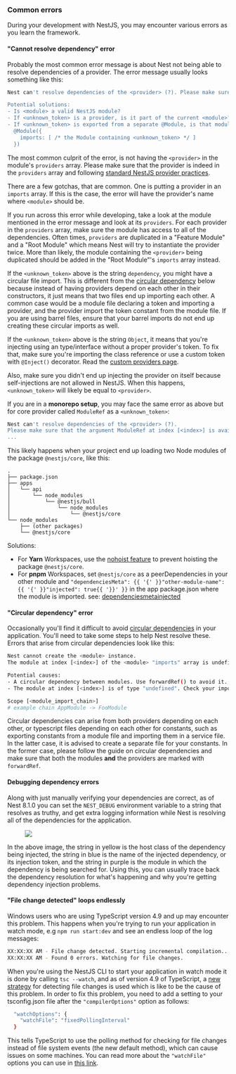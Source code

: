 ### Common errors

During your development with NestJS, you may encounter various errors as you learn the framework.

#### "Cannot resolve dependency" error

Probably the most common error message is about Nest not being able to resolve dependencies of a provider. The error message usually looks something like this:

```bash
Nest can't resolve dependencies of the <provider> (?). Please make sure that the argument <unknown_token> at index [<index>] is available in the <module> context.

Potential solutions:
- Is <module> a valid NestJS module?
- If <unknown_token> is a provider, is it part of the current <module>?
- If <unknown_token> is exported from a separate @Module, is that module imported within <module>?
  @Module({
    imports: [ /* the Module containing <unknown_token> */ ]
  })
```

The most common culprit of the error, is not having the `<provider>` in the module's `providers` array. Please make sure that the provider is indeed in the `providers` array and following [standard NestJS provider practices](/fundamentals/custom-providers#di-fundamentals).

There are a few gotchas, that are common. One is putting a provider in an `imports` array. If this is the case, the error will have the provider's name where `<module>` should be.

If you run across this error while developing, take a look at the module mentioned in the error message and look at its `providers`. For each provider in the `providers` array, make sure the module has access to all of the dependencies. Often times, `providers` are duplicated in a "Feature Module" and a "Root Module" which means Nest will try to instantiate the provider twice. More than likely, the module containing the `<provider>` being duplicated should be added in the "Root Module"'s `imports` array instead.

If the `<unknown_token>` above is the string `dependency`, you might have a circular file import. This is different from the [circular dependency](/faq/common-errors#circular-dependency-error) below because instead of having providers depend on each other in their constructors, it just means that two files end up importing each other. A common case would be a module file declaring a token and importing a provider, and the provider import the token constant from the module file. If you are using barrel files, ensure that your barrel imports do not end up creating these circular imports as well.

If the `<unknown_token>` above is the string `Object`, it means that you're injecting using an type/interface without a proper provider's token. To fix that, make sure you're importing the class reference or use a custom token with `@Inject()` decorator. Read the [custom providers page](/fundamentals/custom-providers).

Also, make sure you didn't end up injecting the provider on itself because self-injections are not allowed in NestJS. When this happens, `<unknown_token>` will likely be equal to `<provider>`.

If you are in a **monorepo setup**, you may face the same error as above but for core provider called `ModuleRef` as a `<unknown_token>`:

```bash
Nest can't resolve dependencies of the <provider> (?).
Please make sure that the argument ModuleRef at index [<index>] is available in the <module> context.
...
```

This likely happens when your project end up loading two Node modules of the package `@nestjs/core`, like this:

```text
.
├── package.json
├── apps
│   └── api
│       └── node_modules
│           └── @nestjs/bull
│               └── node_modules
│                   └── @nestjs/core
└── node_modules
    ├── (other packages)
    └── @nestjs/core
```

Solutions:

- For **Yarn** Workspaces, use the [nohoist feature](https://classic.yarnpkg.com/blog/2018/02/15/nohoist) to prevent hoisting the package `@nestjs/core`.
- For **pnpm** Workspaces, set `@nestjs/core` as a peerDependencies in your other module and `"dependenciesMeta": {{ '{' }}"other-module-name": {{ '{' }}"injected": true{{ '}}' }}` in the app package.json where the module is imported. see: [dependenciesmetainjected](https://pnpm.io/package_json#dependenciesmetainjected)

#### "Circular dependency" error

Occasionally you'll find it difficult to avoid [circular dependencies](https://docs.nestjs.com/fundamentals/circular-dependency) in your application. You'll need to take some steps to help Nest resolve these. Errors that arise from circular dependencies look like this:

```bash
Nest cannot create the <module> instance.
The module at index [<index>] of the <module> "imports" array is undefined.

Potential causes:
- A circular dependency between modules. Use forwardRef() to avoid it. Read more: https://docs.nestjs.com/fundamentals/circular-dependency
- The module at index [<index>] is of type "undefined". Check your import statements and the type of the module.

Scope [<module_import_chain>]
# example chain AppModule -> FooModule
```

Circular dependencies can arise from both providers depending on each other, or typescript files depending on each other for constants, such as exporting constants from a module file and importing them in a service file. In the latter case, it is advised to create a separate file for your constants. In the former case, please follow the guide on circular dependencies and make sure that both the modules **and** the providers are marked with `forwardRef`.

#### Debugging dependency errors

Along with just manually verifying your dependencies are correct, as of Nest 8.1.0 you can set the `NEST_DEBUG` environment variable to a string that resolves as truthy, and get extra logging information while Nest is resolving all of the dependencies for the application.

<figure><img src="/assets/injector_logs.png" /></figure>

In the above image, the string in yellow is the host class of the dependency being injected, the string in blue is the name of the injected dependency, or its injection token, and the string in purple is the module in which the dependency is being searched for. Using this, you can usually trace back the dependency resolution for what's happening and why you're getting dependency injection problems.

#### "File change detected" loops endlessly

Windows users who are using TypeScript version 4.9 and up may encounter this problem.
This happens when you're trying to run your application in watch mode, e.g `npm run start:dev` and see an endless loop of the log messages:
```bash
XX:XX:XX AM - File change detected. Starting incremental compilation...
XX:XX:XX AM - Found 0 errors. Watching for file changes.
```
When you're using the NestJS CLI to start your application in watch mode it is done by calling `tsc --watch`, and as of version 4.9 of TypeScript, a [new strategy](https://devblogs.microsoft.com/typescript/announcing-typescript-4-9/#file-watching-now-uses-file-system-events) for detecting file changes is used which is like to be the cause of this problem.
In order to fix this problem, you need to add a setting to your tsconfig.json file after the `"compilerOptions"` option as follows:
```bash
  "watchOptions": {
    "watchFile": "fixedPollingInterval"
  }
```
This tells TypeScript to use the polling method for checking for file changes instead of file system events (the new default method), which can cause issues on some machines.
You can read more about the `"watchFile"` options you can use in [this link](https://www.typescriptlang.org/tsconfig#watch-watchDirectory).
